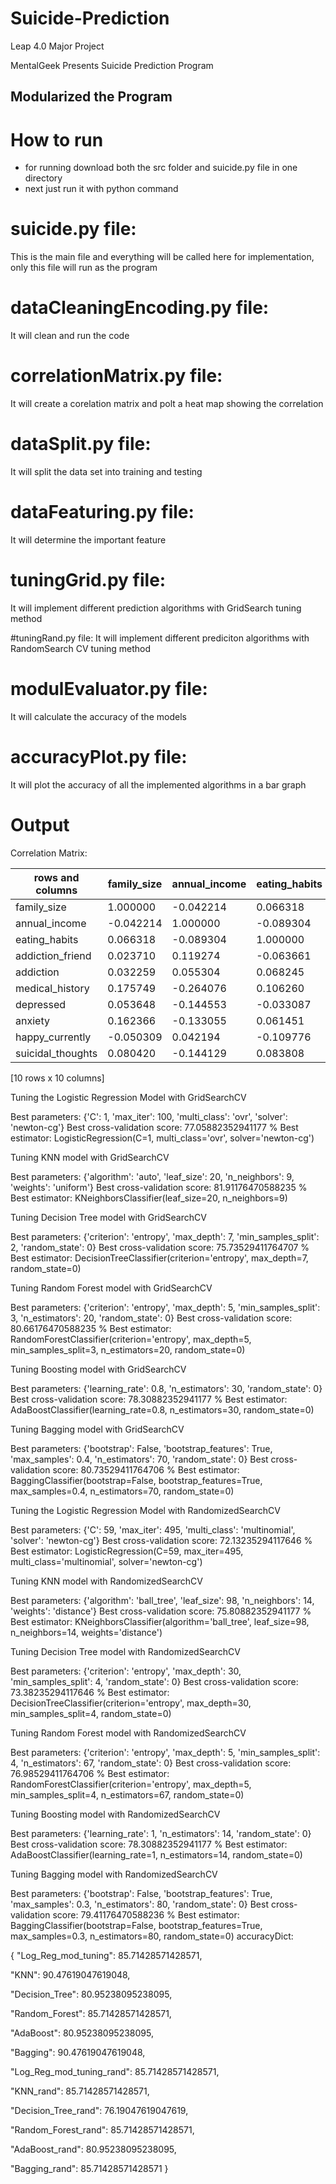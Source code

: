 # Suicide-Prediction
Leap 4.0 Major Project

MentalGeek Presents Suicide Prediction Program

## Modularized the Program 
# How to run
- for running download both the src folder and suicide.py file in one directory
- next just run it with python command

# suicide.py file: 
This is the main file and everything will be called here for implementation, only this file will run as the program

# dataCleaningEncoding.py file:
It will clean and run the code

# correlationMatrix.py file:
It will create a corelation matrix and polt a heat map showing the correlation

# dataSplit.py file:
It will split the data set into training and testing

# dataFeaturing.py file:
It will determine the important feature

# tuningGrid.py file:
It will implement different prediction algorithms with GridSearch tuning method

#tuningRand.py file:
It will implement different prediciton algorithms with RandomSearch CV tuning method

# modulEvaluator.py file: 
It will calculate the accuracy of the models

# accuracyPlot.py file:
It will plot the accuracy of all the implemented algorithms in a bar graph

# Output

Correlation Matrix:

| rows and columns   |family_size | annual_income | eating_habits | addiction_friend | ... | depressed |  anxiety | happy_currently | suicidal_thoughts|
|--------------------|------------|---------------|---------------|------------------|-----|-----------|----------|-----------------|------------------|
|family_size          | 1.000000     | -0.042214      | 0.066318         | 0.023710  |...   |0.053648  |0.162366        |-0.050309           |0.080420|
|annual_income        |-0.042214      | 1.000000      |-0.089304         | 0.119274 | ...  |-0.144553 |-0.133055        | 0.042194          |-0.144129 |
|eating_habits        | 0.066318      |-0.089304      | 1.000000         |-0.063661 | ...  |-0.033087 | 0.061451        |-0.109776          | 0.083808|
|addiction_friend     | 0.023710      | 0.119274      |-0.063661         | 1.000000 | ...  |-0.075882 | 0.100138        |-0.034929          |-0.091548|
|addiction            | 0.032259      | 0.055304      | 0.068245         | 0.428328 | ...  | 0.040946 | 0.097530        |-0.078782          |-0.032259|
|medical_history      | 0.175749      |-0.264076      | 0.106260         |-0.093513 | ...  | 0.280714 | 0.412722        |-0.190702          | 0.266967|
|depressed            | 0.053648      |-0.144553      |-0.033087         |-0.075882 | ...  | 1.000000 | 0.285102        |-0.498167          | 0.297989|
|anxiety              | 0.162366      |-0.133055      | 0.061451         | 0.100138 | ...  | 0.285102 | 1.000000        |-0.245867          | 0.377108|
|happy_currently      |-0.050309      | 0.042194      |-0.109776         |-0.034929 | ...  |-0.498167 |-0.245867        | 1.000000          |-0.408260|
|suicidal_thoughts    | 0.080420      |-0.144129      | 0.083808         |-0.091548 | ...  | 0.297989 | 0.377108        |-0.408260          | 1.000000|

[10 rows x 10 columns]


Tuning the Logistic Regression Model with GridSearchCV

Best parameters:  {'C': 1, 'max_iter': 100, 'multi_class': 'ovr', 'solver': 'newton-cg'}
Best cross-validation score:  77.05882352941177 %
Best estimator:  LogisticRegression(C=1, multi_class='ovr', solver='newton-cg')

Tuning KNN model with GridSearchCV

Best parameters:  {'algorithm': 'auto', 'leaf_size': 20, 'n_neighbors': 9, 'weights': 'uniform'}
Best cross-validation score:  81.91176470588235 %
Best estimator:  KNeighborsClassifier(leaf_size=20, n_neighbors=9)

Tuning Decision Tree model with GridSearchCV

Best parameters:  {'criterion': 'entropy', 'max_depth': 7, 'min_samples_split': 2, 'random_state': 0}
Best cross-validation score:  75.73529411764707 %
Best estimator:  DecisionTreeClassifier(criterion='entropy', max_depth=7, random_state=0)

Tuning Random Forest model with GridSearchCV

Best parameters:  {'criterion': 'entropy', 'max_depth': 5, 'min_samples_split': 3, 'n_estimators': 20, 'random_state': 0}
Best cross-validation score:  80.66176470588235 %
Best estimator:  RandomForestClassifier(criterion='entropy', max_depth=5, min_samples_split=3,
                       n_estimators=20, random_state=0)

Tuning Boosting model with GridSearchCV

Best parameters:  {'learning_rate': 0.8, 'n_estimators': 30, 'random_state': 0}
Best cross-validation score:  78.30882352941177 %
Best estimator:  AdaBoostClassifier(learning_rate=0.8, n_estimators=30, random_state=0)

Tuning Bagging model with GridSearchCV

Best parameters:  {'bootstrap': False, 'bootstrap_features': True, 'max_samples': 0.4, 'n_estimators': 70, 'random_state': 0}
Best cross-validation score:  80.73529411764706 %
Best estimator:  BaggingClassifier(bootstrap=False, bootstrap_features=True, max_samples=0.4,
                  n_estimators=70, random_state=0)

Tuning the Logistic Regression Model with RandomizedSearchCV

Best parameters:  {'C': 59, 'max_iter': 495, 'multi_class': 'multinomial', 'solver': 'newton-cg'}
Best cross-validation score:  72.13235294117646 %
Best estimator:  LogisticRegression(C=59, max_iter=495, multi_class='multinomial',
                   solver='newton-cg')

Tuning KNN model with RandomizedSearchCV

Best parameters:  {'algorithm': 'ball_tree', 'leaf_size': 98, 'n_neighbors': 14, 'weights': 'distance'}
Best cross-validation score:  75.80882352941177 %
Best estimator:  KNeighborsClassifier(algorithm='ball_tree', leaf_size=98, n_neighbors=14,
                     weights='distance')

Tuning Decision Tree model with RandomizedSearchCV

Best parameters:  {'criterion': 'entropy', 'max_depth': 30, 'min_samples_split': 4, 'random_state': 0}
Best cross-validation score:  73.38235294117646 %
Best estimator:  DecisionTreeClassifier(criterion='entropy', max_depth=30, min_samples_split=4,
                       random_state=0)

Tuning Random Forest model with RandomizedSearchCV

Best parameters:  {'criterion': 'entropy', 'max_depth': 5, 'min_samples_split': 4, 'n_estimators': 67, 'random_state': 0}
Best cross-validation score:  76.98529411764706 %
Best estimator:  RandomForestClassifier(criterion='entropy', max_depth=5, min_samples_split=4,
                       n_estimators=67, random_state=0)

Tuning Boosting model with RandomizedSearchCV

Best parameters:  {'learning_rate': 1, 'n_estimators': 14, 'random_state': 0}
Best cross-validation score:  78.30882352941177 %
Best estimator:  AdaBoostClassifier(learning_rate=1, n_estimators=14, random_state=0)

Tuning Bagging model with RandomizedSearchCV

Best parameters:  {'bootstrap': False, 'bootstrap_features': True, 'max_samples': 0.3, 'n_estimators': 80, 'random_state': 0}
Best cross-validation score:  79.41176470588236 %
Best estimator:  BaggingClassifier(bootstrap=False, bootstrap_features=True, max_samples=0.3,
                  n_estimators=80, random_state=0)
accuracyDict:

{
 "Log_Reg_mod_tuning": 85.71428571428571,
 
 "KNN": 90.47619047619048,
 
 "Decision_Tree": 80.95238095238095,
 
 "Random_Forest": 85.71428571428571,
 
 "AdaBoost": 80.95238095238095,
 
 "Bagging": 90.47619047619048,
 
 "Log_Reg_mod_tuning_rand": 85.71428571428571,
 
 "KNN_rand": 85.71428571428571,
 
 "Decision_Tree_rand": 76.19047619047619,
 
 "Random_Forest_rand": 85.71428571428571,
 
 "AdaBoost_rand": 80.95238095238095,
 
 "Bagging_rand": 85.71428571428571
}
